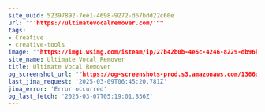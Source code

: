 ```yaml
---
site_uuid: 52397892-7ee1-4698-9272-d67bdd22c60e
url: ""'https://ultimatevocalremover.com/'""
tags:
- Creative
- creative-tools
image: ""https://img1.wsimg.com/isteam/ip/27b42b0b-4e5c-4246-8229-db96bd3bf24e/UVR_v5.6.png""
site_name: Ultimate Vocal Remover
title: Ultimate Vocal Remover
og_screenshot_url: ""https://og-screenshots-prod.s3.amazonaws.com/1366x768/80/false/3ae39f7831043a8dc43f85c87c0e4e34cc1a3148f6122ac3718291b1c7be6ac1.jpeg""
last_jina_request: '2025-03-09T06:45:20.781Z'
jina_error: 'Error occurred'
og_last_fetch: '2025-03-07T05:19:01.836Z'
---
```


